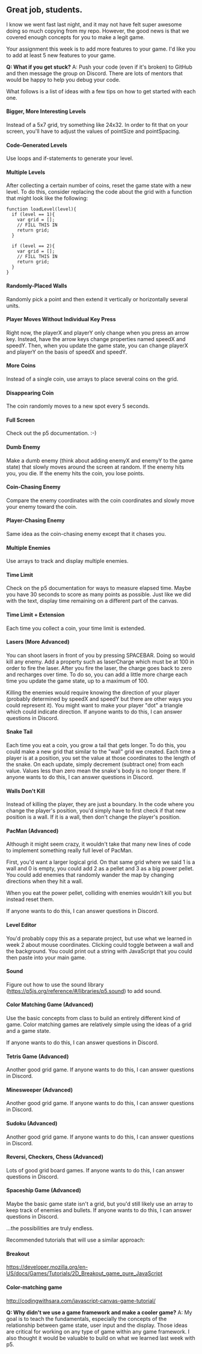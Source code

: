 ## Great job, students.

I know we went fast last night, and it may not have felt super awesome doing so much copying from my repo.  However, the good news is that we covered enough concepts for you to make a legit game.

Your assignment this week is to add more features to your game.  I'd like you to add at least 5 new features to your game.

**Q: What if you get stuck?**
A: Push your code (even if it's broken) to GitHub and then message the group on Discord.  There are lots of mentors that would be happy to help you debug your code.

What follows is a list of ideas with a few tips on how to get started with each one.

#### Bigger, More Interesting Levels
Instead of a 5x7 grid, try something like 24x32.  In order to fit that on your screen, you'll have to adjust the values of pointSize and pointSpacing.

#### Code-Generated Levels
Use loops and if-statements to generate your level.

#### Multiple Levels
After collecting a certain number of coins, reset the game state with a new level.  To do this, consider replacing the code about the grid with a function that might look like the following:

```
function loadLevel(level){
  if (level == 1){
    var grid = [];
    // FILL THIS IN
    return grid;
  }

  if (level == 2){
    var grid = [];
    // FILL THIS IN
    return grid;
  }
}
```

#### Randomly-Placed Walls
Randomly pick a point and then extend it vertically or horizontally several units.

#### Player Moves Without Individual Key Press
Right now, the playerX and playerY only change when you press an arrow key.  Instead, have the arrow keys change properties named speedX and speedY.  Then, when you update the game state, you can change  playerX and playerY on the basis of speedX and speedY.

#### More Coins
Instead of a single coin, use arrays to place several coins on the grid.

#### Disappearing Coin
The coin randomly moves to a new spot every 5 seconds.

#### Full Screen
Check out the p5 documentation.  :-)

#### Dumb Enemy
Make a dumb enemy (think about adding enemyX and enemyY to the game state) that slowly moves around the screen at random.  If the enemy hits you, you die.  If the enemy hits the coin, you lose points.

#### Coin-Chasing Enemy
Compare the enemy coordinates with the coin coordinates and slowly move your enemy toward the coin.

#### Player-Chasing Enemy
Same idea as the coin-chasing enemy except that it chases you.

#### Multiple Enemies
Use arrays to track and display multiple enemies.

#### Time Limit
Check on the p5 documentation for ways to measure elapsed time.  Maybe you have 30 seconds to score as many points as possible.  Just like we did with the text, display time remaining on a different part of the canvas.

#### Time Limit + Extension
Each time you collect a coin, your time limit is extended.

#### Lasers (More Advanced)
You can shoot lasers in front of you by pressing SPACEBAR.  Doing so would kill any enemy.  Add a property such as laserCharge which must be at 100 in order to fire the laser.  After you fire the laser, the charge goes back to zero and recharges over time.  To do so, you can add a little more charge each time you update the game state, up to a maximum of 100.

Killing the enemies would require knowing the direction of your player (probably determined by speedX and speedY but there are other ways you could represent it).  You might want to make your player "dot" a triangle which could indicate direction.   If anyone wants to do this, I can answer questions in Discord.

#### Snake Tail
Each time you eat a coin, you grow a tail that gets longer.  To do this, you could make a new grid that similar to the "wall" grid we created.  Each time a player is at a position, you set the value at those coordinates to the length of the snake.  On each update, simply decrement (subtract one) from each value.  Values less than zero mean the snake's body is no longer there.  If anyone wants to do this, I can answer questions in Discord.

#### Walls Don't Kill
Instead of killing the player, they are just a boundary.  In the code where you change the player's position, you'd simply have to first check if that new position is a wall.  If it is a wall, then don't change the player's position.

#### PacMan (Advanced)
Although it might seem crazy, it wouldn't take that many new lines of code to implement something really full level of PacMan.

First, you'd want a larger logical grid.  On that same grid where we said 1 is a wall and 0 is empty, you could add 2 as a pellet and 3 as a big power pellet.  You could add enemies that randomly wander the map by changing directions when they hit a wall.

When you eat the power pellet, colliding with enemies wouldn't kill you but instead reset them.

If anyone wants to do this, I can answer questions in Discord.

#### Level Editor
You'd probably copy this as a separate project, but use what we learned in week 2 about mouse coordinates.  Clicking could toggle between a wall and the background.  You could print out a string with JavaScript that you could then paste into your main game.

#### Sound
Figure out how to use the sound library (https://p5js.org/reference/#/libraries/p5.sound) to add sound.

#### Color Matching Game (Advanced)
Use the basic concepts from class to build an entirely different kind of game.  Color matching games are relatively simple using the ideas of a grid and a game state.

If anyone wants to do this, I can answer questions in Discord.

#### Tetris Game (Advanced)
Another good grid game.
If anyone wants to do this, I can answer questions in Discord.

#### Minesweeper (Advanced)
Another good grid game.
If anyone wants to do this, I can answer questions in Discord.

#### Sudoku (Advanced)
Another good grid game.
If anyone wants to do this, I can answer questions in Discord.

#### Reversi, Checkers, Chess (Advanced)
Lots of good grid board games.
If anyone wants to do this, I can answer questions in Discord.

#### Spaceship Game (Advanced)
Maybe the basic game state isn't a grid, but you'd still likely use an array to keep track of enemies and bullets.
If anyone wants to do this, I can answer questions in Discord.


...the possibilities are truly endless.

Recommended tutorials that will use a similar approach:

#### Breakout
https://developer.mozilla.org/en-US/docs/Games/Tutorials/2D_Breakout_game_pure_JavaScript

#### Color-matching game
http://codingwithsara.com/javascript-canvas-game-tutorial/

**Q: Why didn't we use a game framework and make a cooler game?**
A: My goal is to teach the fundamentals, especially the concepts of the relationship between game state, user input and the display.  Those ideas are critical for working on any type of game within any game framework.  I also thought it would be valuable to build on what we learned last week with p5.
